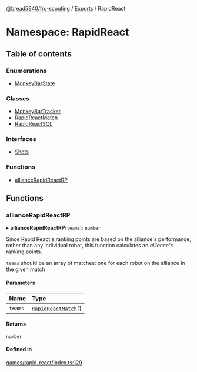 [@bread5940/frc-scouting](../README.md) / [Exports](../modules.md) / RapidReact

# Namespace: RapidReact

## Table of contents

### Enumerations

- [MonkeyBarState](../enums/RapidReact.MonkeyBarState.md)

### Classes

- [MonkeyBarTracker](../classes/RapidReact.MonkeyBarTracker.md)
- [RapidReactMatch](../classes/RapidReact.RapidReactMatch.md)
- [RapidReactSQL](../classes/RapidReact.RapidReactSQL.md)

### Interfaces

- [Shots](../interfaces/RapidReact.Shots.md)

### Functions

- [allianceRapidReactRP](RapidReact.md#alliancerapidreactrp)

## Functions

### allianceRapidReactRP

▸ **allianceRapidReactRP**(`teams`): `number`

Since Rapid React's ranking points are based on the alliance's performance,
rather than any individual robot, this function calculates an *alliance's* ranking points.

`teams` should be an array of matches: one for each robot on the alliance in the given match

#### Parameters

| Name | Type |
| :------ | :------ |
| `teams` | [`RapidReactMatch`](../classes/RapidReact.RapidReactMatch.md)[] |

#### Returns

`number`

#### Defined in

[games/rapid-react/index.ts:129](https://github.com/BREAD5940/frc-scouting/blob/5ba52e8/src/games/rapid-react/index.ts#L129)

